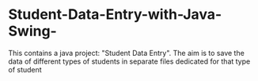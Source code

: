# Student-Data-Entry-with-Java-Swing-
This contains a java project: "Student Data Entry". The aim is to save the data of different types of students in separate files dedicated for that type of  student   

